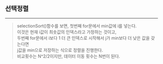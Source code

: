 ## 선택정렬
***
> selectionSort()함수를 보면, 첫번째 for문에서 min값에 i를 넣는다.   
> 이것은 현재 i값이 최솟값의 인덱스라고 가정하는 것이고,    
> 두번째 for문에서 i보다 1 더 큰 인덱스로 시작해서 j가 min보다 더 낮은 값을 갖는다면    
> j값을 min으로 저장하는 식으로 정렬을 진행한다.    
> 비교횟수는 N^2/2이지만, 데이터 이동 횟수는 N번이 된다.


